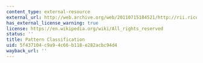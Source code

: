 ```yaml
---
content_type: external-resource
external_url: http://web.archive.org/web/20110715184521/http://rii.ricoh.com/~stork/DHS.html
has_external_license_warning: true
license: https://en.wikipedia.org/wiki/All_rights_reserved
status: ''
title: Pattern Classification
uid: 5f437104-c9a9-4c66-b118-e282acbc94d4
wayback_url: ''
---
```

